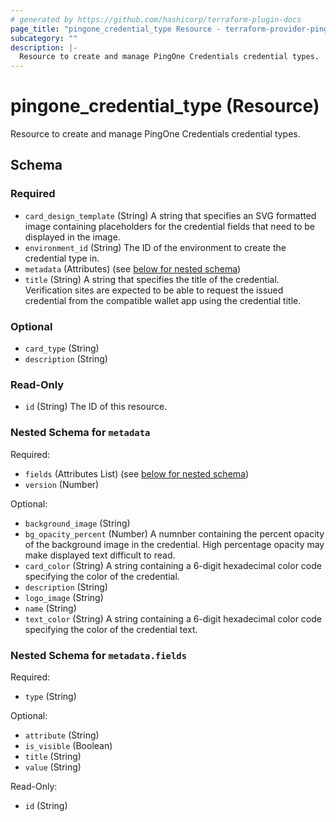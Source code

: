 ```yaml
---
# generated by https://github.com/hashicorp/terraform-plugin-docs
page_title: "pingone_credential_type Resource - terraform-provider-pingone"
subcategory: ""
description: |-
  Resource to create and manage PingOne Credentials credential types.
---
```


# pingone_credential_type (Resource)

Resource to create and manage PingOne Credentials credential types.



<!-- schema generated by tfplugindocs -->
## Schema

### Required

- `card_design_template` (String) A string that specifies an SVG formatted image containing placeholders for the credential fields that need to be displayed in the image.
- `environment_id` (String) The ID of the environment to create the credential type in.
- `metadata` (Attributes) (see [below for nested schema](#nestedatt--metadata))
- `title` (String) A string that specifies the title of the credential. Verification sites are expected to be able to request the issued credential from the compatible wallet app using the credential title.

### Optional

- `card_type` (String)
- `description` (String)

### Read-Only

- `id` (String) The ID of this resource.

<a id="nestedatt--metadata"></a>
### Nested Schema for `metadata`

Required:

- `fields` (Attributes List) (see [below for nested schema](#nestedatt--metadata--fields))
- `version` (Number)

Optional:

- `background_image` (String)
- `bg_opacity_percent` (Number) A numnber containing the percent opacity of the background image in the credential. High percentage opacity may make displayed text difficult to read.
- `card_color` (String) A string containing a 6-digit hexadecimal color code specifying the color of the credential.
- `description` (String)
- `logo_image` (String)
- `name` (String)
- `text_color` (String) A string containing a 6-digit hexadecimal color code specifying the color of the credential text.

<a id="nestedatt--metadata--fields"></a>
### Nested Schema for `metadata.fields`

Required:

- `type` (String)

Optional:

- `attribute` (String)
- `is_visible` (Boolean)
- `title` (String)
- `value` (String)

Read-Only:

- `id` (String)


